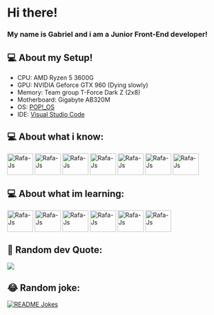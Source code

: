 # Hi there!
### My name is Gabriel and i am a Junior Front-End developer!

## 💻 About my Setup!

- CPU: AMD Ryzen 5 3600G
- GPU: NVIDIA Geforce GTX 960 (Dying slowly)
- Memory: Team group T-Force Dark Z (2x8)
- Motherboard: Gigabyte AB320M
- OS: [POP!_OS](https://pop.system76.com/)
- IDE: [Visual Studio Code](https://code.visualstudio.com/)

## 💻 About what i know:
<div style="display: inline_block">
  <img align="center" alt="Rafa-Js" height="50" width="60" src="https://cdn.jsdelivr.net/gh/devicons/devicon/icons/c/c-original.svg" />
  <img align="center" alt="Rafa-Js" height="50" width="60" src="https://cdn.jsdelivr.net/gh/devicons/devicon/icons/csharp/csharp-original.svg" />
  <img align="center" alt="Rafa-Js" height="50" width="60" src="https://cdn.jsdelivr.net/gh/devicons/devicon/icons/cplusplus/cplusplus-original.svg" />
  <img align="center" alt="Rafa-Js" height="50" width="60" src="https://cdn.jsdelivr.net/gh/devicons/devicon/icons/html5/html5-original.svg" />
  <img align="center" alt="Rafa-Js" height="50" width="60" src="https://cdn.jsdelivr.net/gh/devicons/devicon/icons/css3/css3-original.svg" />
  <img align="center" alt="Rafa-Js" height="50" width="60" src="https://cdn.jsdelivr.net/gh/devicons/devicon/icons/javascript/javascript-original.svg" />
  <img align="center" alt="Rafa-Js" height="50" width="60" src="https://cdn.jsdelivr.net/gh/devicons/devicon/icons/linux/linux-original.svg" />
  
  <br>
</div>

## 💻 About what im learning:
<div style="display: inline_block">
  <img align="center" alt="Rafa-Js" height="50" width="60" src="https://cdn.jsdelivr.net/gh/devicons/devicon/icons/flutter/flutter-original.svg" />
  <img align="center" alt="Rafa-Js" height="50" width="60" src="https://cdn.jsdelivr.net/gh/devicons/devicon/icons/php/php-original.svg" />
  <img align="center" alt="Rafa-Js" height="50" width="60" src="https://cdn.jsdelivr.net/gh/devicons/devicon/icons/java/java-original.svg" />
  <img align="center" alt="Rafa-Js" height="50" width="60" src="https://cdn.jsdelivr.net/gh/devicons/devicon/icons/dotnetcore/dotnetcore-original.svg" />
  <img align="center" alt="Rafa-Js" height="50" width="60" src="https://cdn.jsdelivr.net/gh/devicons/devicon/icons/python/python-original.svg" /> 
  <img align="center" alt="Rafa-Js" height="50" width="60" src="https://cdn.jsdelivr.net/gh/devicons/devicon/icons/nodejs/nodejs-original.svg" />
</div>

## 🧠 Random dev Quote:
![](https://quotes-github-readme.vercel.app/api?type=vetical&theme=radical)

## 😂 Random joke:
<a href="https://readme-jokes.vercel.app"><img align="center" src="https://readme-jokes.vercel.app/api" alt="README Jokes"></a>



  <!--
**B4D-SEKT0R/B4D-SEKT0R** is a ✨ _special_ ✨ repository because its `README.md` (this file) appears on your GitHub profile.

Here are some ideas to get you started:

- 🔭 I’m currently working on ...
- 🌱 I’m currently learning ...
- 👯 I’m looking to collaborate on ...
- 🤔 I’m looking for help with ...
- 💬 Ask me about ...
- 📫 How to reach me: ...
- 😄 Pronouns: ...
- ⚡ Fun fact: ...
-->
